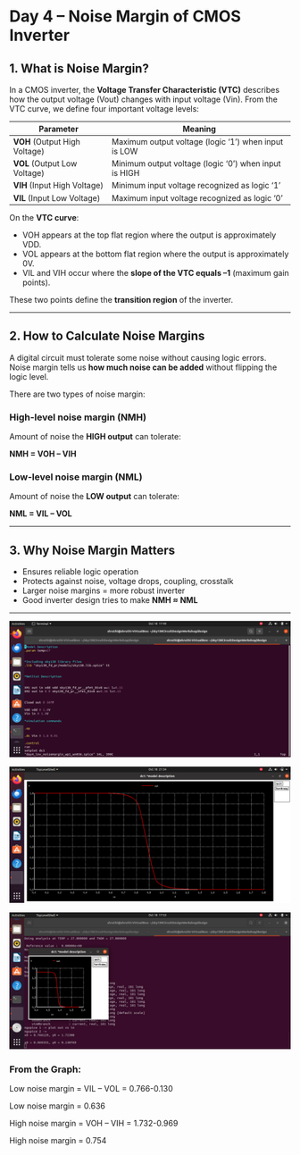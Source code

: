 # Day 4 – Noise Margin of CMOS Inverter

## 1. What is Noise Margin?

In a CMOS inverter, the **Voltage Transfer Characteristic (VTC)** describes how the output voltage (Vout) changes with input voltage (Vin). From the VTC curve, we define four important voltage levels:

| Parameter | Meaning |
|-----------|---------|
| **VOH** (Output High Voltage) | Maximum output voltage (logic ‘1’) when input is LOW |
| **VOL** (Output Low Voltage) | Minimum output voltage (logic ‘0’) when input is HIGH |
| **VIH** (Input High Voltage)  | Minimum input voltage recognized as logic ‘1’ |
| **VIL** (Input Low Voltage)   | Maximum input voltage recognized as logic ‘0’ |

On the **VTC curve**:
- VOH appears at the top flat region where the output is approximately VDD.
- VOL appears at the bottom flat region where the output is approximately 0V.
- VIL and VIH occur where the **slope of the VTC equals –1** (maximum gain points).

These two points define the **transition region** of the inverter.

---

## 2. How to Calculate Noise Margins

A digital circuit must tolerate some noise without causing logic errors.  
Noise margin tells us **how much noise can be added** without flipping the logic level.

There are two types of noise margin:

### High-level noise margin (NMH)

Amount of noise the **HIGH output** can tolerate:

**NMH = VOH – VIH**

### Low-level noise margin (NML)

Amount of noise the **LOW output** can tolerate:

**NML = VIL – VOL**

---

## 3. Why Noise Margin Matters

- Ensures reliable logic operation
- Protects against noise, voltage drops, coupling, crosstalk
- Larger noise margins = more robust inverter
- Good inverter design tries to make **NMH ≈ NML**

---

<p align="center">
  <img src="https://github.com/lagudushruthi/Risc-V-RTL2GDS/blob/main/Week4/Day4/day4 terminal.png" 
       alt="day4 terminal" width="600"/>
</p>

<p align="center">
  <img src="https://github.com/lagudushruthi/Risc-V-RTL2GDS/blob/main/Week4/Day4/day4 graph.png" 
       alt="day4 graph" width="600"/>
</p>

<p align="center">
  <img src="https://github.com/lagudushruthi/Risc-V-RTL2GDS/blob/main/Week4/Day4/day4 noise margin.png" 
       alt="day4 noise margin" width="600"/>
</p>


### From the Graph:

Low noise margin = VIL – VOL = 0.766-0.130

Low noise margin = 0.636


High noise margin = VOH – VIH = 1.732-0.969

High noise margin = 0.754



